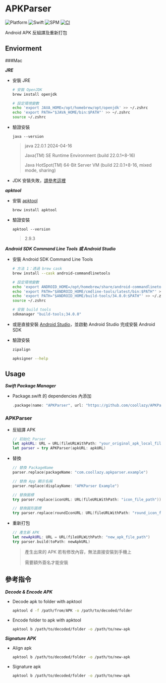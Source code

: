 # APKParser

![Platform](https://img.shields.io/badge/platform-macOS-blue)
![Swift](https://img.shields.io/badge/Swift-5.9-orange)
![SPM](https://img.shields.io/badge/SPM-Supported-green)
[![CI](https://github.com/coollazy/APKParser/actions/workflows/ci.yml/badge.svg)](https://github.com/coollazy/APKParser/actions/workflows/ci.yml)

Android APK 反組譯及重新打包

## Enviorment

###Mac

***JRE***

- 安裝 JRE

	```bash
	# 安裝 OpenJDK
	brew install openjdk
	
	# 設定環境變數
	echo 'export JAVA_HOME=/opt/homebrew/opt/openjdk' >> ~/.zshrc
	echo 'export PATH="$JAVA_HOME/bin:$PATH"' >> ~/.zshrc
	source ~/.zshrc
	```

- 驗證安裝
	
	```
	java --version
	```
	> java 22.0.1 2024-04-16
	>
	> Java(TM) SE Runtime Environment (build 22.0.1+8-16)
	>
	> Java HotSpot(TM) 64-Bit Server VM (build 22.0.1+8-16, mixed mode, sharing)

- JDK 安裝失敗，[請參考這裡](https://blog.gslin.org/archives/2022/12/28/11009/mac-%E4%B8%8A%E7%94%A8-homebrew-%E5%AE%89%E8%A3%9D-java-%E7%9A%84%E6%96%B9%E5%BC%8F/)

***apktool***

- 安裝 [apktool](https://apktool.org/docs/install)

	```
	brew install apktool
	```

- 驗證安裝

	```
	apktool --version
	```
	> 2.9.3

***Android SDK Command Line Tools 或 Android Studio***

- 安裝 Android SDK Command Line Tools 

	```bash
	# 方法 1：透過 brew cask
	brew install --cask android-commandlinetools
	
	# 設定環境變數
	echo 'export ANDROID_HOME=/opt/homebrew/share/android-commandlinetools' >> ~/.zshrc
	echo 'export PATH="$ANDROID_HOME/cmdline-tools/latest/bin:$PATH"' >> ~/.zshrc
	echo 'export PATH="$ANDROID_HOME/build-tools/34.0.0:$PATH"' >> ~/.zshrc
	source ~/.zshrc
	
	# 安裝 build tools
	sdkmanager "build-tools;34.0.0"
	```
	
- 或是直接安裝 [Android Studio](https://developer.android.com/studio)，並啟動 Android Studio 完成安裝 Android SDK
- 驗證安裝

	```bash
	zipalign
	```
	> 
	
	```bash
	apksigner --help
	```
	>

## Usage

***Swift Package Manager***

- Package.swift 的 dependencies 內添加
	
	```swift
	.package(name: "APKParser", url: "https://github.com/coollazy/APKParser.git", from: "1.0.0"),
	```

### APKParser

- 反組譯 APK

	```swift
	// 初始化 Parser
	let apkURL: URL = URL(fileURLWithPath: "your_original_apk_local_file_path")
	let parser = try APKParser(apkURL: apkURL)
	```
	
- 替換

	```swift
	// 替換 PackageName
	parser.replace(packageName: "com.coollazy.apkparser.example")
	
	// 替換 App 顯示名稱
	parser.replace(displayName: "APKParser Example")
	
	// 替換圖標
	try parser.replace(iconURL: URL(fileURLWithPath: "icon_file_path"))
	
	// 替換圓形圖標
	try parser.replace(roundIconURL: URL(fileURLWithPath: "round_icon_file_path"))
	```

- 重新打包

	```swift
	// 產生新 APK
	let newApkURL: URL = URL(fileURLWithPath: "new_apk_file_path")
	try parser.build(toPath: newApkURL)
	```
	> 產生出來的 APK 若有修改內容，無法直接安裝到手機上
	>
	> 需要額外簽名才能安裝
	
## 參考指令

***Decode & Encode APK***

- Decode apk to folder with apktool

	```sh
	apktool d -f /path/from/APK -o /path/to/decoded/folder
	```

- Encode folder to apk with apktool

	```sh
	apktool b /path/to/decoded/folder -o /path/to/new-apk
	```

***Signature APK***

- Align apk

	```sh
	apktool b /path/to/decoded/folder -o /path/to/new-apk
	```

- Signature apk
	
	```sh
	apktool b /path/to/decoded/folder -o /path/to/new-apk
	```


